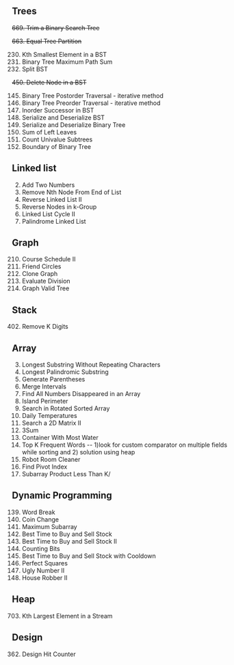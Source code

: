 ## Trees
~~669. Trim a Binary Search Tree~~

~~663. Equal Tree Partition~~

230. Kth Smallest Element in a BST
124. Binary Tree Maximum Path Sum
776. Split BST

~~450. Delete Node in a BST~~

145. Binary Tree Postorder Traversal - iterative method
144. Binary Tree Preorder Traversal - iterative method
285. Inorder Successor in BST
449. Serialize and Deserialize BST
297. Serialize and Deserialize Binary Tree
404. Sum of Left Leaves
250. Count Univalue Subtrees
545. Boundary of Binary Tree

## Linked list
2. Add Two Numbers
19. Remove Nth Node From End of List
92. Reverse Linked List II
25. Reverse Nodes in k-Group
142. Linked List Cycle II
234. Palindrome Linked List

## Graph
210. Course Schedule II
547. Friend Circles
133. Clone Graph
399. Evaluate Division
261. Graph Valid Tree

## Stack
402. Remove K Digits

## Array
3. Longest Substring Without Repeating Characters
5. Longest Palindromic Substring
22. Generate Parentheses
56. Merge Intervals
448. Find All Numbers Disappeared in an Array
463. Island Perimeter
33. Search in Rotated Sorted Array
739. Daily Temperatures
240. Search a 2D Matrix II
15. 3Sum
11. Container With Most Water
692. Top K Frequent Words  -- 1)look for custom comparator on multiple fields while sorting and 2) solution using heap
489. Robot Room Cleaner
724. Find Pivot Index
713. Subarray Product Less Than K/

## Dynamic Programming
139. Word Break
322. Coin Change
53. Maximum Subarray
121. Best Time to Buy and Sell Stock
122. Best Time to Buy and Sell Stock II
338. Counting Bits
309. Best Time to Buy and Sell Stock with Cooldown
279. Perfect Squares
264. Ugly Number II
213. House Robber II

## Heap
703. Kth Largest Element in a Stream

## Design
362. Design Hit Counter
